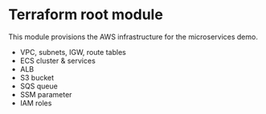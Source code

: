 # Terraform root module

This module provisions the AWS infrastructure for the microservices demo.

- VPC, subnets, IGW, route tables
- ECS cluster & services
- ALB
- S3 bucket
- SQS queue
- SSM parameter
- IAM roles
